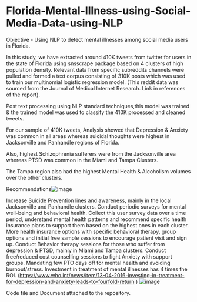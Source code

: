 # Florida-Mental-Illness-using-Social-Media-Data-using-NLP
Objective - Using NLP to detect mental illnesses among social media users in Florida.



In this study, we have extracted around 410K tweets from twitter for users in the state of Florida using snsscrape package based on 4 clusters of high population density. Relevant data from specific subreddits channels were pulled and formed a text corpus consisting of 310K posts which was used to train our multinomial logistic regression model. (This reddit data was sourced from the Journal of Medical Internet Research. Link in references of the report).

Post text processing using NLP standard techniques,this model was trained & the trained model was used to classify the 410K processed and cleaned tweets.

For our sample of 410K tweets, Analysis showed that Depression & Anxiety was common in all areas whereas suicidal thoughts were highest in Jacksonville and Panhandle regions of Florida.

Also, highest Schizophrenia sufferers were from the Jacksonville area whereas PTSD was common in the Miami and Tampa Clusters.

The Tampa region also had the highest Mental Health & Alcoholism volumes over the other clusters.

Recommendations![image](https://user-images.githubusercontent.com/84548435/169628258-bd66291f-f6da-45b9-930c-1f47c19fe728.png)

Increase Suicide Prevention lines and awareness, mainly in the local Jacksonville and Panhandle clusters.
Conduct periodic surveys for mental well-being and behavioral health.
Collect this user survey data over a time period, understand mental health patterns and recommend specific health insurance plans to support them based on the highest ones in each cluster.
More health insurance options with specific behavioral therapy, group options and initial free sample sessions to encourage patient visit and sign up.
Conduct Behavior therapy sessions for those who suffer from depression & PTSD, mainly in Miami and Tampa clusters.
Conduct free/reduced cost counselling sessions to fight Anxiety with support groups.
Mandating few PTO days off for mental health and avoiding burnout/stress.
Investment in treatment of mental illnesses has 4 times the ROI. (https://www.who.int/news/item/13-04-2016-investing-in-treatment-for-depression-and-anxiety-leads-to-fourfold-return )
![image](https://user-images.githubusercontent.com/84548435/169628262-a9f0c12c-7089-4cb9-9390-e7341005ca44.png)


Code file and Document attached to the repository.

